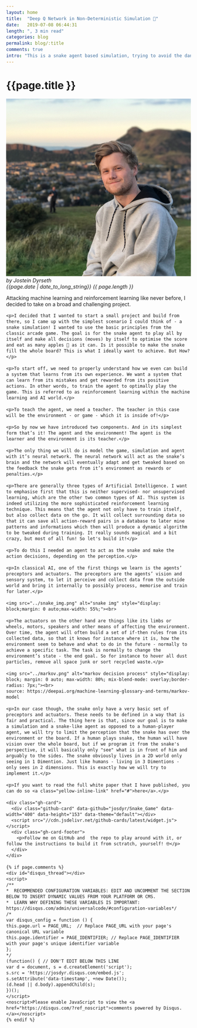 ```yaml
---
layout: home
title:  "Deep Q Network in Non-Deterministic Simulation 🐍"
date:   2019-07-08 06:44:31
length: ", 3 min read"
categories: blog
permalink: blog/:title
comments: true
intro: "This is a snake agent based simulation, trying to avoid the dangers of colliding into itself or the walls while trying to get the highest possible score from eating apples."
---
```

<div class="container">
  <div class="blog-entry">
    <div id="jumbotrone">
      <h1>{{page.title }}</h1>
      <div class="blog-metadata">
        <div class="portrait">
          <img id="min-portrait" src="../IMG_1193.png" alt="">
        </div>
        <div class="blog-metadata-text">
          <i>by Jostein Dyrseth</i><br>
          <i>{{page.date | date_to_long_string}}</i>
          <i>{{ page.length }}</i>
        </div>
      </div>
    </div>
    <p>Attacking machine learning and reinforcement learning like never before, I decided to take on a broad and challenging project.</p>

    <p>I decided that I wanted to start a small project and build from there, so I came up with the simplest scenario I could think of - a snake simulation! I wanted to use the basic principles from the classic arcade game. The goal is for the snake agent to play all by itself and make all decisions (moves) by itself to optimise the score and eat as many apples 🍎 as it can. Is it possible to make the snake fill the whole board? This is what I ideally want to achieve. But How?</p>

    <p>To start off, we need to properly understand how we even can build a system that learns from its own experience. We want a system that can learn from its mistakes and get rewarded from its positive actions. In other words, to train the agent to optimally play the game. This is referred to as reinforcement learning within the machine learning and AI world.</p>

    <p>To teach the agent, we need a teacher. The teacher in this case will be the environment - or game - which it is inside of!</p>

    <p>So by now we have introduced two components. And in its simplest form that’s it! The agent and the environment! The agent is the learner and the environment is its teacher.</p>

    <p>The only thing we will do is model the game, simulation and agent with it’s neural network. The neural network will act as the snake’s brain and the network will eventually adapt and get tweaked based on the feedback the snake gets from it’s environment as rewards or penalties.</p>

    <p>There are generally three types of Artificial Intelligence. I want to emphasise first that this is neither supervised- nor unsupervised learning, which are the other two common types of AI. This system is indeed utilizing the more sophisticated reinforcement learning technique. This means that the agent not only have to train itself, but also collect data on the go. It will collect surrounding data so that it can save all action-reward pairs in a database to later mine patterns and informations which then will produce a dynamic algorithm to be tweaked during training. It really sounds magical and a bit crazy, but most of all fun! So let's build it!</p>

    <p>To do this I needed an agent to act as the snake and make the action decisions, depending on the perception.</p>

    <p>In classical AI, one of the first things we learn is the agents’ preceptors and actuators. The preceptors are the agents’ vision and sensory system, to let it perceive and collect data from the outside world and bring it internally to possibly process, memorise and train for later.</p>

    <img src="../snake_img.png" alt="snake img" style="display: block;margin: 0 auto;max-width: 55%;"><br>

    <p>The actuators on the other hand are things like its limbs or wheels, motors, speakers and other means of affecting the environment. Over time, the agent will often build a set of if-then rules from its collected data, so that it knows for instance where it is, how the environment seem to behave and what to do in the future - normally to achieve a specific task. The task is normally to change the environment’s state - the end goal. So for instance to hover all dust particles, remove all space junk or sort recycled waste.</p>

    <img src="../markov.png" alt="markov decision process" style="display: block; margin: 0 auto; max-width: 80%; mix-blend-mode: overlay;border-radius: 7px;"><br>
    source: https://deepai.org/machine-learning-glossary-and-terms/markov-model

    <p>In our case though, the snake only have a very basic set of preceptors and actuators. These needs to be defined in a way that is fair and practical. The thing here is that, since our goal is to make a simulation and a snake-like agent as opposed to a human-player agent, we will try to limit the perception that the snake has over the environment or the board. If a human plays snake, the human will have vision over the whole board, but if we program it from the snake's perspective, it will basically only "see" what is in front of him and arguably to the sides. The snake obviously lives in a 2D world only seeing in 1 Dimention. Just like humans - living in 3 Dimentions - only sees in 2 dimensions. This is exactly how we will try to implement it.</p>

    <p>If you want to read the full white paper that I have published, you can do so <a class="yellow-inline-link" href="#">here</a>.</p>

    <div class="gh-card">
      <div class="github-card" data-github="josdyr/Snake_Game" data-width="400" data-height="153" data-theme="default"></div>
      <script src="//cdn.jsdelivr.net/github-cards/latest/widget.js"></script>
      <div class="gh-card-footer">
        <p>Follow me on GitHub and  the repo to play around with it, or follow the instructions to build it from sctratch, yourself! 🤓</p>
      </div>
    </div>

    {% if page.comments %}
    <div id="disqus_thread"></div>
    <script>
    /**
    *  RECOMMENDED CONFIGURATION VARIABLES: EDIT AND UNCOMMENT THE SECTION BELOW TO INSERT DYNAMIC VALUES FROM YOUR PLATFORM OR CMS.
    *  LEARN WHY DEFINING THESE VARIABLES IS IMPORTANT: https://disqus.com/admin/universalcode/#configuration-variables*/
    /*
    var disqus_config = function () {
    this.page.url = PAGE_URL;  // Replace PAGE_URL with your page's canonical URL variable
    this.page.identifier = PAGE_IDENTIFIER; // Replace PAGE_IDENTIFIER with your page's unique identifier variable
    };
    */
    (function() { // DON'T EDIT BELOW THIS LINE
    var d = document, s = d.createElement('script');
    s.src = 'https://josdyr.disqus.com/embed.js';
    s.setAttribute('data-timestamp', +new Date());
    (d.head || d.body).appendChild(s);
    })();
    </script>
    <noscript>Please enable JavaScript to view the <a href="https://disqus.com/?ref_noscript">comments powered by Disqus.</a></noscript>
    {% endif %}
  </div>
</div>
